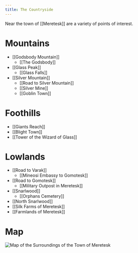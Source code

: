 ```yaml
---
title: The Countryside
---
```

Near the town of [[Meretesk]] are a variety of points of interest. 

# Mountains
- [[Godsbody Mountain]]
   - [[The Godsbody]]
- [[Glass Peak]]
   - [[Glass Falls]]
- [[Silver Mountain]]
   - [[Road to Silver Mountain]]
   - [[Silver Mine]]
   - [[Goblin Town]]

# Foothills
- [[Giants Reach]]
- [[Blight Town]]
- [[Tower of the Wizard of Glass]]

# Lowlands
- [[Road to Varak]]
   - [[Mineosi Embassy to Gomotesk]]
- [[Road to Gomotesk]]
   - [[Military Outpost in Meretesk]]
- [[Snarlwood]]
   - [[Orphans Cemetery]]
- [[North Snarlwood]]
- [[Silk Farms of Meretesk]]
- [[Farmlands of Meretesk]]

# Map 
![Map of the Surroundings of the Town of Meretesk](/assets/meretesk-surroundings.png)